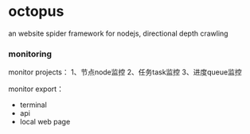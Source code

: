 octopus
=======

an website spider framework for nodejs, directional depth crawling



### monitoring
monitor projects：
1、节点node监控
2、任务task监控
3、进度queue监控

monitor export：
+ terminal
+ api
+ local web page